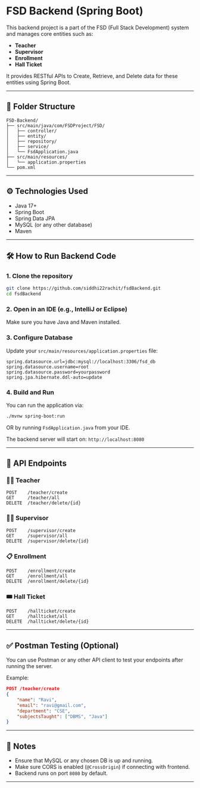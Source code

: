 # FSD Backend (Spring Boot)

This backend project is a part of the FSD (Full Stack Development) system and manages core entities such as:

- **Teacher**
- **Supervisor**
- **Enrollment**
- **Hall Ticket**

It provides RESTful APIs to Create, Retrieve, and Delete data for these entities using Spring Boot.

---

## 📁 Folder Structure

```
FSD-Backend/
├── src/main/java/com/FSDProject/FSD/
│   ├── controller/
│   ├── entity/
│   ├── repository/
│   ├── service/
│   └── FsdApplication.java
├── src/main/resources/
│   └── application.properties
└── pom.xml
```

---

## ⚙️ Technologies Used

- Java 17+
- Spring Boot
- Spring Data JPA
- MySQL (or any other database)
- Maven

---

## 🛠️ How to Run Backend Code

### 1. Clone the repository
```bash
git clone https://github.com/siddhi22rachit/fsdBackend.git
cd fsdBackend
```

### 2. Open in an IDE (e.g., IntelliJ or Eclipse)
Make sure you have Java and Maven installed.

### 3. Configure Database
Update your `src/main/resources/application.properties` file:
```properties
spring.datasource.url=jdbc:mysql://localhost:3306/fsd_db
spring.datasource.username=root
spring.datasource.password=yourpassword
spring.jpa.hibernate.ddl-auto=update
```

### 4. Build and Run
You can run the application via:
```bash
./mvnw spring-boot:run
```
OR by running `FsdApplication.java` from your IDE.

The backend server will start on: `http://localhost:8080`

---

## 📡 API Endpoints

### 🧑‍🏫 Teacher
```
POST    /teacher/create
GET     /teacher/all
DELETE  /teacher/delete/{id}
```

### 👨‍💼 Supervisor
```
POST    /supervisor/create
GET     /supervisor/all
DELETE  /supervisor/delete/{id}
```

### 📋 Enrollment
```
POST    /enrollment/create
GET     /enrollment/all
DELETE  /enrollment/delete/{id}
```

### 🎟️ Hall Ticket
```
POST    /hallticket/create
GET     /hallticket/all
DELETE  /hallticket/delete/{id}
```

---

## ✅ Postman Testing (Optional)
You can use Postman or any other API client to test your endpoints after running the server.

Example:
```json
POST /teacher/create
{
    "name": "Ravi",
    "email": "ravi@gmail.com",
    "department": "CSE",
    "subjectsTaught": ["DBMS", "Java"]
}
```

---

## 📝 Notes
- Ensure that MySQL or any chosen DB is up and running.
- Make sure CORS is enabled (`@CrossOrigin`) if connecting with frontend.
- Backend runs on port `8080` by default.

---

